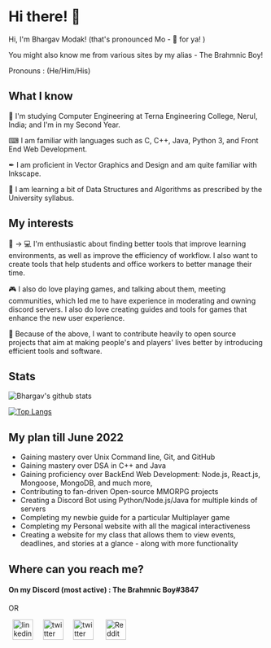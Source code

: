# Hi there! 👋

Hi, I'm Bhargav Modak! (that's pronounced Mo - 🦆 for ya! )

You might also know me from various sites by my alias - The Brahmnic Boy!

Pronouns : (He/Him/His)

## What I know 

🏫 I'm studying Computer Engineering at Terna Engineering College, Nerul, India; and I'm in my Second Year.

⌨ I am familiar with languages such as C, C++, Java, Python 3, and Front End Web Development.

✒ I am proficient in Vector Graphics and Design and am quite familiar with Inkscape.

🔗 I am learning a bit of Data Structures and Algorithms as prescribed by the University syllabus.

## My interests

📖 → 💻 I'm enthusiastic about finding better tools that improve learning environments, as well as improve the efficiency of workflow. I also want to create tools that help students and office workers to better manage their time.

🎮 I also do love playing games, and talking about them, meeting communities, which led me to have experience in moderating and owning discord servers. I also do love creating guides and tools for games that enhance the new user experience.

👐 Because of the above, I want to contribute heavily to open source projects that aim at making people's and players' lives better by introducing efficient tools and software.

## Stats
![Bhargav's github stats](https://github-readme-stats.vercel.app/api?username=TheBrahmnicBoy&show_icons=true&theme=radical)

[![Top Langs](https://github-readme-stats.vercel.app/api/top-langs/?username=TheBrahmnicBoy&layout=compact)](https://github.com/TheBrahmnicBoy/github-readme-stats)

## My plan till June 2022
- Gaining mastery over Unix Command line, Git, and GitHub
- Gaining mastery over DSA in C++ and Java
- Gaining proficiency over BackEnd Web Development: Node.js, React.js, Mongoose, MongoDB, and much more,
- Contributing to fan-driven Open-source MMORPG projects
- Creating a Discord Bot using Python/Node.js/Java for multiple kinds of servers
- Completing my newbie guide for a particular Multiplayer game
- Completing my Personal website with all the magical interactiveness
- Creating a website for my class that allows them to view events, deadlines, and stories at a glance - along with more functionality

## Where can you reach me?

#### On my Discord (most active) : The Brahmnic Boy#3847

OR

&nbsp;&nbsp;[<img src='https://github.com/TheDudeThatCode/TheDudeThatCode/blob/master/Assets/Linkedin.svg' alt='linkedin' height='40'>](https://www.linkedin.com/in/thebrahmnicboy/)&nbsp;&nbsp;&nbsp;&nbsp;  [<img src='https://github.com/TheDudeThatCode/TheDudeThatCode/blob/master/Assets/Twitter.svg' alt='twitter' height='40'>](https://twitter.com/thebrahmnicboy)&nbsp;&nbsp;&nbsp;&nbsp;  [<img src='https://github.com/TheDudeThatCode/TheDudeThatCode/raw/master/Assets/Gmail.svg' alt='twitter' height='40'>](mailto:thebrahmnicboy@gmail.com) &nbsp;&nbsp;&nbsp;&nbsp;  [<img src='https://www.iconpacks.net/icons/2/free-reddit-logo-icon-2436-thumb.png' alt='Reddit' height='40'>](https://www.reddit.com/user/TheBrahmnicBoy) 
